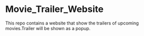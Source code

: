 # Movie_Trailer_Website

This repo contains a website that show the trailers of upcoming movies.Trailer will be shown as a popup.
